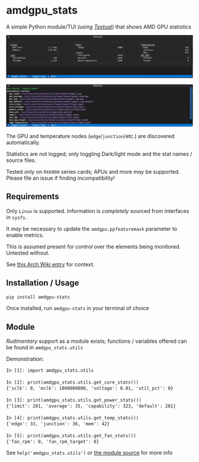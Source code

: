 # amdgpu_stats

A simple Python module/TUI _(using [Textual](https://textual.textualize.io/))_ that shows AMD GPU statistics

![Screenshot of main screen](https://raw.githubusercontent.com/joshlay/amdgpu_stats/master/screens/main.png "Main screen")

![Screenshot of log screen](https://raw.githubusercontent.com/joshlay/amdgpu_stats/master/screens/logging.png "Logging screen")

The GPU and temperature nodes (`edge`/`junction`/etc.) are discovered automatically.

Statistics are not logged; only toggling Dark/light mode and the stat names / source files.

Tested _only_ on `RX6000` series cards; APUs and more _may_ be supported. Please file an issue if finding incompatibility!

## Requirements
Only `Linux` is supported. Information is _completely_ sourced from interfaces in `sysfs`.

It _may_ be necessary to update the `amdgpu.ppfeaturemask` parameter to enable metrics.

This is assumed present for *control* over the elements being monitored. Untested without. 

See [this Arch Wiki entry](https://wiki.archlinux.org/title/AMDGPU#Boot_parameter) for context.

## Installation / Usage
```
pip install amdgpu-stats
```
Once installed, run `amdgpu-stats` in your terminal of choice

## Module

*Rudimentary* support as a module exists; functions / variables offered can be found in `amdgpu_stats.utils`

Demonstration:
```
In [1]: import amdgpu_stats.utils

In [2]: print(amdgpu_stats.utils.get_core_stats())
{'sclk': 0, 'mclk': 1000000000, 'voltage': 0.01, 'util_pct': 0}

In [3]: print(amdgpu_stats.utils.get_power_stats())
{'limit': 281, 'average': 35, 'capability': 323, 'default': 281}

In [4]: print(amdgpu_stats.utils.get_temp_stats())
{'edge': 33, 'junction': 36, 'mem': 42}

In [5]: print(amdgpu_stats.utils.get_fan_stats())
{'fan_rpm': 0, 'fan_rpm_target': 0}
```
See `help('amdgpu_stats.utils')` or [the module source](https://github.com/joshlay/amdgpu_stats/blob/master/src/amdgpu_stats/utils.py) for more info
